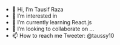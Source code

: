 - 👋 Hi, I’m Tausif Raza
- 👀 I’m interested in 
- 🌱 I’m currently learning React.js
- 💞️ I’m looking to collaborate on ...
- 📫 How to reach me Tweeter: @taussy10

<!---
Taussy10/Taussy10 is a ✨ special ✨ repository because its `README.md` (this file) appears on your GitHub profile.
You can click the Preview link to take a look at your changes.
--->
